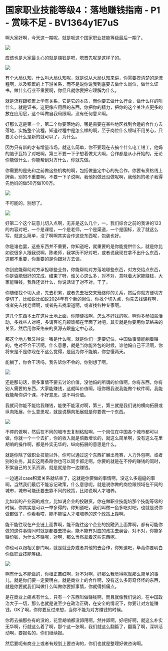# 国家职业技能等级4：落地赚钱指南 - P1 - 赏味不足 - BV1364y1E7uS

啊大家好啊，今天这一期呢，就是呃这个国家职业技能等级最后一期了。

![](img/9b3d8151640a9df08726077fbf8fde97_1.png)

应该也是大家最关心的就是赚钱是吧，嗯首先呢是这样子的。

![](img/9b3d8151640a9df08726077fbf8fde97_3.png)

有个大局认知，什么叫大局认知呢，就是说从大局认知来讲，你需要摸清楚的是流程啊，以及积累的上下游关系，而不是说你说我到底要去做什么岗位，做什么证书，做什么行业不重要啊，你但凡就你要把它理解为什么。

就是流程跟积累上学有关系，它是它的本质，而你要去做什么行业，做什么样的叫什么，就是证书，这更像应用层的东西，你把你的精力，把你的这个关注点更多的放在应用层，这个叫做自我局限啊，没有任何意义啊。

好那么这是第一个，第二个你要落地的，哪是需要在某些地区找到合适的合作方去落地，实施整个流程，知道过程中是怎么样的啊，至于岗位什么领域不用关心，只要关心什么是新的就可以了，为什么。

因为只有新的才有增量市场，就这么简单，你不要现在去搞个什么电工钳工，他妈的脑子瓦特了对吧啊，第三不要一下子想着做太大啊，合作都是从小开始的，无论你能做什么，你能帮到对方什么，你就先做。

你需要的是先和之前做这些机构的啊，包括做鉴定中心的先合作，你要有资格线上牌桌，别的不重要啊，不要一下子说啊，我他妈做还没做呢啊，我他妈的老子我得先他妈的做50万做100万。



![](img/9b3d8151640a9df08726077fbf8fde97_5.png)

不可能的，别想了。

![](img/9b3d8151640a9df08726077fbf8fde97_7.png)

好第二个这个玩意儿切入点啊，无非是这么几个，一，我们综合之前的我讲的123的内容对吧，一个是课程，一个是老师，一个是渠道，一个是国标，没了就这么写，就这么简单，没了啊啊其实合作这些东西呢，包装也好。

你是谁也罢，这些东西并不重要，你知道吧，就重要的是你能提供什么，就是你比如说很多人跟我说啊，陈老师，我学历不好对吧，或者说我现在拿不出什么东西，这都不重要，你重要的是你跟对方去谈。

你到底能帮助对方承担哪些业务，你能帮助对方落地哪些东西，对方交给点东西，你是否能很好的完成，结束了呀，谁关心这么多，对不对，意味着大家能赚钱，大家能赚钱，我靠还谈什么，你说话谈了对不对，干了。

你随便找个切入点，先去积累，或者先去社交来笼络你的关系，然后你就方便切方便切了，比如说比如说2024年有个新的岗位，你找个切入点，你先去找课程啊，或者先去找老师啊，或者先去找渠道啊，或者找各种专家啊。

这几个东西本土在这片土地上面，你随便找啊，怎么不好找的呢，啊你多参加些活动，多找些人对吧，多请客吃几顿饭都在里面了对吧，其实就是你要用你笼络来的关系，然后用你笼络来的资源去跟鉴定中心谈。

那这个地方我又得说一嘴是什么呢，就是你们一定要记住，中国做事情能躺着赚的，绝对不会干活啊，什么意思，就是当你能外包的时候，谁他妈自己干活啊，你将来是不是你现在不这么觉得，是因为你不能躺，你怠慢两天。

能躺了，你会干活吗，我告诉你不会的，你别想了啊。

![](img/9b3d8151640a9df08726077fbf8fde97_9.png)

还是那句话，很多事情不要去讨论价值，没他妈的所谓的价值啊，你有东西，你有别人需要的东西，大家能赚钱，这就叫价值啊，哦你跟我说我能做个软件啊，我能我能帮你讲个课，不好意思，这不叫价值。

我就问你能不能给我赚钱，能使不能滚对啊，第三，第三就是我们说的横向拓展或纵向拓展，什么意思呢，就是说横向拓展就是你要做一个东西。



![](img/9b3d8151640a9df08726077fbf8fde97_11.png)

不停的做啊，然后在不同的城市去复制粘贴啊，一个岗位在中国各个城市都可以做，你就一个一个去扩，你的收入就是倍数增长的，就这么简单啊，没有这么花里胡哨的操作啊，都是朴实无华的，纵向拓展的意思是什么。

就是你除了做职业技能以外，你可以通过这个东西扩展出竞赛，人力外包啊，或者别的业务，其实这两条路你也可以同步都走啊，你要的就是在不停的赚钱的同时，积累自己的关系资源，就是就是你一边赚钱。

一边通过case积累关系就结束了，这就是你要做的事情啊，没这么多逼逼的事啊，当然我们最后不能忘记政策，什么意思呢，就是说你做的岗位跟领域在不同的城市，城市可能还要去靠不同的政策，比如说啊人才培养。

比如新的产业园的成立，比如说企业的投融资，你在做职业技能培那个技能等级的时候，你其实是可以一举多得的，你知道吧，我们叫做一鱼多吃对吧，也就是说你做都做了，你看看哎，能不能往人才培培养的这个政策上靠啊。

能不能往现在产业链上面靠啊，能不能往这个企业的投融资上面靠啊，都有可能你做的这件事情同时就是都要去摸索，能不能有对应的政策去契合，对不对，你能多赚份钱，为什么不赚呢，对啊，那么当然拿着这些东西呢。

你也可以跟相关部门啊，就是就业办或者其他的去合作，你知道吧，毕竟你要明白你做职业技能等级。

![](img/9b3d8151640a9df08726077fbf8fde97_13.png)

啊有什么不能做的，你根正苗红啊，对不对啊，好那么我觉得呢就那么简单的事儿，就是你们要一定要明白，就是商业上的合作啊，没有这么多奇奇怪怪的东西，就是你要就我们叫做什么叫做你要抓事情，你就得抓痛点。

是在商业上痛点有什么，只有一个东西叫做赚钱啊，而且就像我们说的，在中国政治大于一切，那么也就是说至少在政治正确，在安全的情况下，你要让对方能赚钱，OK了啊，你你要反过来想，当你不能为对方赚钱的时候。

你再去搞那些有的没的，花里胡哨都没卵用啊，然并卵啊，好吧好啊，就这么朴实无华啊，行就这么着了啊，那个这一张啊，我们就这么翻篇了，翻篇了啊，深圳活动啊，要报名的，你们继续报。

然后要呃有商业上或者有规划上要咨询的，你们也就是整理好做咨询啊。